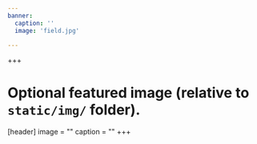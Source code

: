```yaml
---
banner:
  caption: ''
  image: 'field.jpg'

---
```


+++
# Optional featured image (relative to `static/img/` folder).
[header]
image = ""
caption = ""
+++